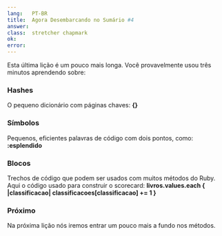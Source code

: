 ```yaml
---
lang:   PT-BR
title:  Agora Desembarcando no Sumário #4
answer:
class:  stretcher chapmark
ok:
error:  
---
```


Esta última lição é um pouco mais longa. Você provavelmente usou três minutos aprendendo sobre:

### Hashes
O pequeno dicionário com páginas chaves: __{}__

### Símbolos
Pequenos, eficientes palavras de código com dois pontos, como: __:esplendido__

### Blocos
Trechos de código que podem ser usados com muitos métodos do Ruby. Aqui o código usado para
construir o scorecard:
__livros.values.each { |classificacao| classificacoes[classificacao] += 1 }__

### Próximo
Na próxima lição nós iremos entrar um pouco mais a fundo nos métodos.
